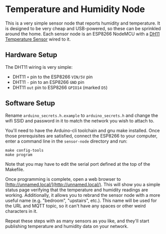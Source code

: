 # Temperature and Humidity Node
This is a very simple sensor node that reports humidity and temperature. It is designed to be very cheap and USB-powered, so these can be sprinkled around the home. Each sensor node is an ESP8266 NodeMCU with a [DH11 Temperature Sensor](https://www.amazon.com/gp/product/B01DKC2GQ0/) wired to it.

## Hardware Setup
The DHT11 wiring is very simple:
- DHT11 `+` pin to the ESP8266 `VIN/5V` pin
- DHT11 `-` pin to an ESP8266 `GND` pin
- DHT11 `out` pin to ESP8266 `GPIO14` (marked `D5`)


## Software Setup
Rename `arduino_secrets.h.example` to `arduino_secrets.h` and change the wifi SSID and password in it to match the network you wish to attach to.

You'll need to have the Arduino-cli toolchain and gnu make installed. Once those prerequisites are satisfied, connect the ESP8266 to your computer, enter a command line in the `sensor-node` directory and run:
```
make config-tools
make program
```
Note that you may have to edit the serial port defined at the top of the Makefile.

Once programming is complete, open a web browser to [http://unnamed.local/](http://unnamed.local/). This will show you a simple status page verifying that the temperature and humidity readings are working. Additionally, it allows you to rebrand the sensor node with a more useful name (e.g. "bedroom", "upstairs", etc.). This name will be used for the URL and MQTT topic, so it can't have any spaces or other weird characters in it.

Repeat these steps with as many sensors as you like, and they'll start publishing temperature and humidity data on your network.
